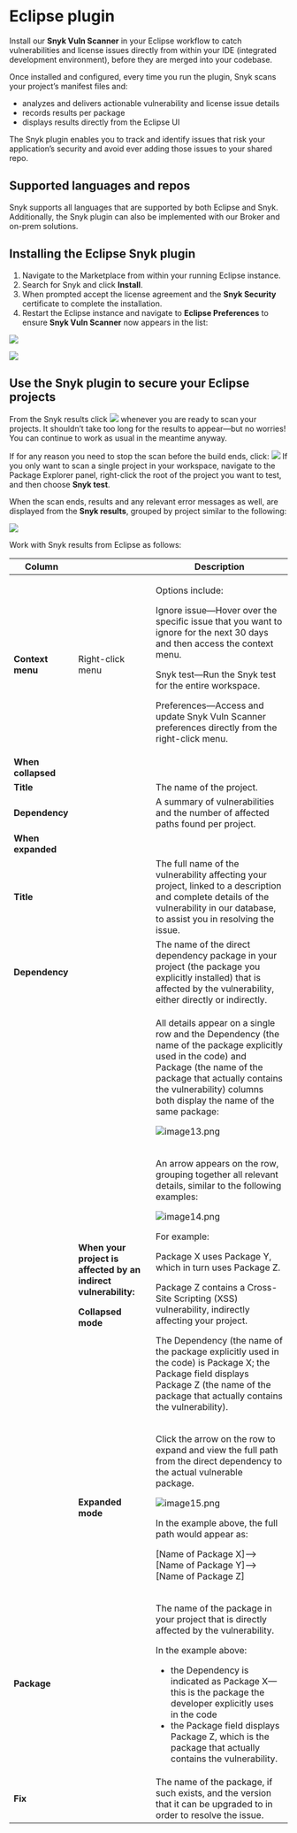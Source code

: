 # Eclipse plugin

Install our **Snyk Vuln Scanner** in your Eclipse workflow to catch vulnerabilities and license issues directly from within your IDE (integrated development environment), before they are merged into your codebase.

Once installed and configured, every time you run the plugin, Snyk scans your project’s manifest files and:

* analyzes and delivers actionable vulnerability and license issue details
* records results per package
* displays results directly from the Eclipse UI

The Snyk plugin enables you to track and identify issues that risk your application’s security and avoid ever adding those issues to your shared repo.

## Supported languages and repos

Snyk supports all languages that are supported by both Eclipse and Snyk. Additionally, the Snyk plugin can also be implemented with our Broker and on-prem solutions.

## Installing the Eclipse Snyk plugin

1. Navigate to the Marketplace from within your running Eclipse instance.
2. Search for Snyk and click **Install**.&#x20;
3. When prompted accept the license agreement and the **Snyk Security** certificate to complete the installation.
4. Restart the Eclipse instance and navigate to **Eclipse Preferences** to ensure **Snyk Vuln Scanner** now appears in the list:&#x20;

![](../../../.gitbook/assets/uuid-01198b42-f020-2cc5-c20f-93817eeb44a4-en.png)

![](../../../.gitbook/assets/uuid-928012b7-8e49-fe6f-4965-77c5db026784-en.png)

## Use the Snyk plugin to secure your Eclipse projects

From the Snyk results click ![](../../../.gitbook/assets/uuid-aa090aa8-d4fe-eb5d-2505-54a0b1555be9-en.png) whenever you are ready to scan your projects. It shouldn’t take too long for the results to appear—but no worries! You can continue to work as usual in the meantime anyway.

If for any reason you need to stop the scan before the build ends, click: ![](../../../.gitbook/assets/uuid-29be01e6-6913-25f8-15ed-a8cf47230fa0-en.png) If you only want to scan a single project in your workspace, navigate to the Package Explorer panel, right-click the root of the project you want to test, and then choose **Snyk test**.

When the scan ends, results and any relevant error messages as well, are displayed from the **Snyk results**, grouped by project similar to the following:

![](../../../.gitbook/assets/uuid-e868f739-eb55-9bd6-be33-acbb230ec1fa-en.png)

Work with Snyk results from Eclipse as follows:

| **Column**         |                                                                                                                           | **Description**                                                                                                                                                                                                                                                                                                                                                                                                                                                                                                                                                                                                         |
| ------------------ | ------------------------------------------------------------------------------------------------------------------------- | ----------------------------------------------------------------------------------------------------------------------------------------------------------------------------------------------------------------------------------------------------------------------------------------------------------------------------------------------------------------------------------------------------------------------------------------------------------------------------------------------------------------------------------------------------------------------------------------------------------------------- |
| **Context menu**   | Right-click menu                                                                                                          | <p>Options include:</p><p>Ignore issue—Hover over the specific issue that you want to ignore for the next 30 days and then access the context menu.</p><p>Snyk test—Run the Snyk test for the entire workspace.</p><p>Preferences—Access and update Snyk Vuln Scanner preferences directly from the right-click menu.</p>                                                                                                                                                                                                                                                                                               |
| **When collapsed** |                                                                                                                           |                                                                                                                                                                                                                                                                                                                                                                                                                                                                                                                                                                                                                         |
| **Title**          |                                                                                                                           | The name of the project.                                                                                                                                                                                                                                                                                                                                                                                                                                                                                                                                                                                                |
| **Dependency**     |                                                                                                                           | A summary of vulnerabilities and the number of affected paths found per project.                                                                                                                                                                                                                                                                                                                                                                                                                                                                                                                                        |
| **When expanded**  |                                                                                                                           |                                                                                                                                                                                                                                                                                                                                                                                                                                                                                                                                                                                                                         |
| **Title**          |                                                                                                                           | The full name of the vulnerability affecting your project, linked to a description and complete details of the vulnerability in our database, to assist you in resolving the issue.                                                                                                                                                                                                                                                                                                                                                                                                                                     |
| **Dependency**     |                                                                                                                           | The name of the direct dependency package in your project (the package you explicitly installed) that is affected by the vulnerability, either directly or indirectly.                                                                                                                                                                                                                                                                                                                                                                                                                                                  |
|                    |                                                                                                                           | <p>All details appear on a single row and the Dependency (the name of the package explicitly used in the code) and Package (the name of the package that actually contains the vulnerability) columns both display the name of the same package:</p><p><img src="../../../.gitbook/assets/uuid-e7accdc1-7495-e7a5-7a64-2403b066cb03-en.png" alt="image13.png"></p>                                                                                                                                                                                                                                                      |
|                    | <p><strong>When your project is affected by an indirect vulnerability:</strong></p><p><strong>Collapsed mode</strong></p> | <p>An arrow appears on the row, grouping together all relevant details, similar to the following examples:</p><p><img src="../../../.gitbook/assets/uuid-c71f67d1-80a3-7485-b33b-e602a1a5050e-en.png" alt="image14.png"></p><p>For example:</p><p>Package X uses Package Y, which in turn uses Package Z.</p><p>Package Z contains a Cross-Site Scripting (XSS) vulnerability, indirectly affecting your project.</p><p>The Dependency (the name of the package explicitly used in the code) is Package X; the Package field displays Package Z (the name of the package that actually contains the vulnerability).</p> |
|                    | **Expanded mode**                                                                                                         | <p>Click the arrow on the row to expand and view the full path from the direct dependency to the actual vulnerable package.</p><p><img src="../../../.gitbook/assets/uuid-35658aaf-3359-80c2-c094-41a34c7863cc-en.png" alt="image15.png"></p><p>In the example above, the full path would appear as:</p><p>[Name of Package X]-->[Name of Package Y]-->[Name of Package Z]</p>                                                                                                                                                                                                                                          |
| **Package**        |                                                                                                                           | <p>The name of the package in your project that is directly affected by the vulnerability.</p><p>In the example above:</p><ul><li>the Dependency is indicated as Package X—this is the package the developer explicitly uses in the code</li><li>the Package field displays Package Z, which is the package that actually contains the vulnerability.</li></ul>                                                                                                                                                                                                                                                         |
| **Fix**            |                                                                                                                           | The name of the package, if such exists, and the version that it can be upgraded to in order to resolve the issue.                                                                                                                                                                                                                                                                                                                                                                                                                                                                                                      |
